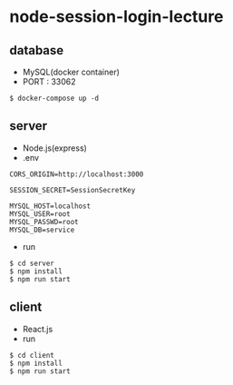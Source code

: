# node-session-login-lecture

## database

- MySQL(docker container)
- PORT : 33062

```
$ docker-compose up -d
```

## server

- Node.js(express)
- .env

```
CORS_ORIGIN=http://localhost:3000

SESSION_SECRET=SessionSecretKey

MYSQL_HOST=localhost
MYSQL_USER=root
MYSQL_PASSWD=root
MYSQL_DB=service
```

- run

```
$ cd server
$ npm install
$ npm run start
```

## client

- React.js
- run

```
$ cd client
$ npm install
$ npm run start
```
